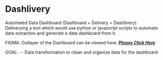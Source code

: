 # Dashlivery
Automated Data Dashboard (Dashboard + Delivery = Dashlivery)
Deliverying a tool which would use python or javascript scripts to automate data extraction and generate a data dashboard from it.


FIGMA:
Outlayer of the Dashboard can be viewed here: [***Please Click Here***](https://www.figma.com/design/IYCVCehSJmFhVo7hyTwmpa/Untitled?node-id=0-1&t=JknX7rxZmUorBYRm-1)

GOAL:
-- Data transformation to clean and organize data for the dashboard
